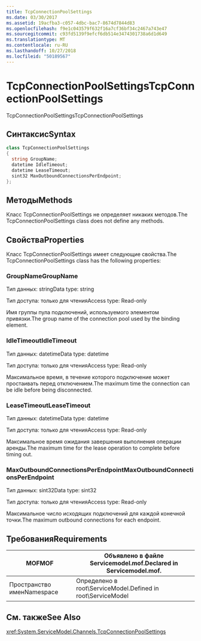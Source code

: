 ```yaml
---
title: TcpConnectionPoolSettings
ms.date: 03/30/2017
ms.assetid: 19acfba3-c057-4dbc-bac7-8674d7844d83
ms.openlocfilehash: f9e1c043579f632f16a7cf36bf34c2467a743e47
ms.sourcegitcommit: c93fd5139f9efcf6db514e3474301738a6d1d649
ms.translationtype: MT
ms.contentlocale: ru-RU
ms.lasthandoff: 10/27/2018
ms.locfileid: "50189567"
---
```

# <a name="tcpconnectionpoolsettings"></a><span data-ttu-id="aa89c-102">TcpConnectionPoolSettings</span><span class="sxs-lookup"><span data-stu-id="aa89c-102">TcpConnectionPoolSettings</span></span>
<span data-ttu-id="aa89c-103">TcpConnectionPoolSettings</span><span class="sxs-lookup"><span data-stu-id="aa89c-103">TcpConnectionPoolSettings</span></span>  
  
## <a name="syntax"></a><span data-ttu-id="aa89c-104">Синтаксис</span><span class="sxs-lookup"><span data-stu-id="aa89c-104">Syntax</span></span>  
  
```csharp
class TcpConnectionPoolSettings  
{  
  string GroupName;  
  datetime IdleTimeout;  
  datetime LeaseTimeout;  
  sint32 MaxOutboundConnectionsPerEndpoint;  
};  
```  
  
## <a name="methods"></a><span data-ttu-id="aa89c-105">Методы</span><span class="sxs-lookup"><span data-stu-id="aa89c-105">Methods</span></span>  
 <span data-ttu-id="aa89c-106">Класс TcpConnectionPoolSettings не определяет никаких методов.</span><span class="sxs-lookup"><span data-stu-id="aa89c-106">The TcpConnectionPoolSettings class does not define any methods.</span></span>  
  
## <a name="properties"></a><span data-ttu-id="aa89c-107">Свойства</span><span class="sxs-lookup"><span data-stu-id="aa89c-107">Properties</span></span>  
 <span data-ttu-id="aa89c-108">Класс TcpConnectionPoolSettings имеет следующие свойства.</span><span class="sxs-lookup"><span data-stu-id="aa89c-108">The TcpConnectionPoolSettings class has the following properties:</span></span>  
  
### <a name="groupname"></a><span data-ttu-id="aa89c-109">GroupName</span><span class="sxs-lookup"><span data-stu-id="aa89c-109">GroupName</span></span>  
 <span data-ttu-id="aa89c-110">Тип данных: string</span><span class="sxs-lookup"><span data-stu-id="aa89c-110">Data type: string</span></span>  
  
 <span data-ttu-id="aa89c-111">Тип доступа: только для чтения</span><span class="sxs-lookup"><span data-stu-id="aa89c-111">Access type: Read-only</span></span>  
  
 <span data-ttu-id="aa89c-112">Имя группы пула подключений, используемого элементом привязки.</span><span class="sxs-lookup"><span data-stu-id="aa89c-112">The group name of the connection pool used by the binding element.</span></span>  
  
### <a name="idletimeout"></a><span data-ttu-id="aa89c-113">IdleTimeout</span><span class="sxs-lookup"><span data-stu-id="aa89c-113">IdleTimeout</span></span>  
 <span data-ttu-id="aa89c-114">Тип данных: datetime</span><span class="sxs-lookup"><span data-stu-id="aa89c-114">Data type: datetime</span></span>  
  
 <span data-ttu-id="aa89c-115">Тип доступа: только для чтения</span><span class="sxs-lookup"><span data-stu-id="aa89c-115">Access type: Read-only</span></span>  
  
 <span data-ttu-id="aa89c-116">Максимальное время, в течение которого подключение может простаивать перед отключением.</span><span class="sxs-lookup"><span data-stu-id="aa89c-116">The maximum time the connection can be idle before being disconnected.</span></span>  
  
### <a name="leasetimeout"></a><span data-ttu-id="aa89c-117">LeaseTimeout</span><span class="sxs-lookup"><span data-stu-id="aa89c-117">LeaseTimeout</span></span>  
 <span data-ttu-id="aa89c-118">Тип данных: datetime</span><span class="sxs-lookup"><span data-stu-id="aa89c-118">Data type: datetime</span></span>  
  
 <span data-ttu-id="aa89c-119">Тип доступа: только для чтения</span><span class="sxs-lookup"><span data-stu-id="aa89c-119">Access type: Read-only</span></span>  
  
 <span data-ttu-id="aa89c-120">Максимальное время ожидания завершения выполнения операции аренды.</span><span class="sxs-lookup"><span data-stu-id="aa89c-120">The maximum time for the lease operation to complete before timing out.</span></span>  
  
### <a name="maxoutboundconnectionsperendpoint"></a><span data-ttu-id="aa89c-121">MaxOutboundConnectionsPerEndpoint</span><span class="sxs-lookup"><span data-stu-id="aa89c-121">MaxOutboundConnectionsPerEndpoint</span></span>  
 <span data-ttu-id="aa89c-122">Тип данных: sint32</span><span class="sxs-lookup"><span data-stu-id="aa89c-122">Data type: sint32</span></span>  
  
 <span data-ttu-id="aa89c-123">Тип доступа: только для чтения</span><span class="sxs-lookup"><span data-stu-id="aa89c-123">Access type: Read-only</span></span>  
  
 <span data-ttu-id="aa89c-124">Максимальное число исходящих подключений для каждой конечной точки.</span><span class="sxs-lookup"><span data-stu-id="aa89c-124">The maximum outbound connections for each endpoint.</span></span>  
  
## <a name="requirements"></a><span data-ttu-id="aa89c-125">Требования</span><span class="sxs-lookup"><span data-stu-id="aa89c-125">Requirements</span></span>  
  
|<span data-ttu-id="aa89c-126">MOF</span><span class="sxs-lookup"><span data-stu-id="aa89c-126">MOF</span></span>|<span data-ttu-id="aa89c-127">Объявлено в файле Servicemodel.mof.</span><span class="sxs-lookup"><span data-stu-id="aa89c-127">Declared in Servicemodel.mof.</span></span>|  
|---------|-----------------------------------|  
|<span data-ttu-id="aa89c-128">Пространство имен</span><span class="sxs-lookup"><span data-stu-id="aa89c-128">Namespace</span></span>|<span data-ttu-id="aa89c-129">Определено в root\ServiceModel.</span><span class="sxs-lookup"><span data-stu-id="aa89c-129">Defined in root\ServiceModel</span></span>|  
  
## <a name="see-also"></a><span data-ttu-id="aa89c-130">См. также</span><span class="sxs-lookup"><span data-stu-id="aa89c-130">See Also</span></span>  
 <xref:System.ServiceModel.Channels.TcpConnectionPoolSettings>
